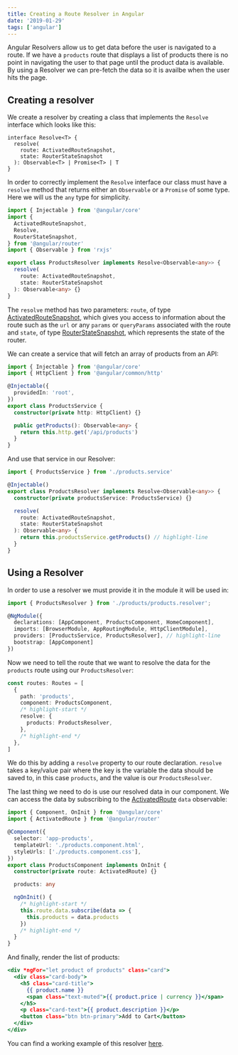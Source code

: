 ```yaml
---
title: Creating a Route Resolver in Angular
date: '2019-01-29'
tags: ['angular']
---
```


Angular Resolvers allow us to get data before the user is navigated to a route. If we have a `products` route that displays a list of products there is no point in navigating the user to that page until the product data is available. By using a Resolver we can pre-fetch the data so it is availbe when the user hits the page.

## Creating a resolver

We create a resolver by creating a class that implements the `Resolve` interface which looks like this:

```typescript:title=Resolve Interface
interface Resolve<T> {
  resolve(
    route: ActivatedRouteSnapshot,
    state: RouterStateSnapshot
  ): Observable<T> | Promise<T> | T
}
```

In order to correctly implement the `Resolve` interface our class must have a `resolve` method that returns either an `Observable` or a `Promise` of some type. Here we will us the `any` type for simplicity.

```typescript:title=src/app/products/products.resolver.ts
import { Injectable } from '@angular/core'
import {
  ActivatedRouteSnapshot,
  Resolve,
  RouterStateSnapshot,
} from '@angular/router'
import { Observable } from 'rxjs'

export class ProductsResolver implements Resolve<Observable<any>> {
  resolve(
    route: ActivatedRouteSnapshot,
    state: RouterStateSnapshot
  ): Observable<any> {}
}
```

The `resolve` method has two parameters: `route`, of type [ActivatedRouteSnapshot](https://angular.io/api/router/ActivatedRouteSnapshot), which gives you access to information about the route such as the `url` or any `params` or `queryParams` associated with the route and `state`, of type [RouterStateSnapshot](https://angular.io/api/router/RouterStateSnapshot), which represents the state of the router.

We can create a service that will fetch an array of products from an API:

```typescript:title=src/app/products/products.service.ts
import { Injectable } from '@angular/core'
import { HttpClient } from '@angular/common/http'

@Injectable({
  providedIn: 'root',
})
export class ProductsService {
  constructor(private http: HttpClient) {}

  public getProducts(): Observable<any> {
    return this.http.get('/api/products')
  }
}
```

And use that service in our Resolver:

```typescript:title=src/app/products/products.resolver.ts
import { ProductsService } from './products.service'

@Injectable()
export class ProductsResolver implements Resolve<Observable<any>> {
  constructor(private productsService: ProductsService) {}

  resolve(
    route: ActivatedRouteSnapshot,
    state: RouterStateSnapshot
  ): Observable<any> {
    return this.productsService.getProducts() // highlight-line
  }
}
```

## Using a Resolver

In order to use a resolver we must provide it in the module it will be used in:

```typescript:title=src/app/app.module.ts
import { ProductsResolver } from './products/products.resolver';

@NgModule({
  declarations: [AppComponent, ProductsComponent, HomeComponent],
  imports: [BrowserModule, AppRoutingModule, HttpClientModule],
  providers: [ProductsService, ProductsResolver], // highlight-line
  bootstrap: [AppComponent]
})
```

Now we need to tell the route that we want to resolve the data for the `products` route using our `ProductsResolver`:

```typescript:title=src/app/app-routing.module.ts
const routes: Routes = [
  {
    path: 'products',
    component: ProductsComponent,
    /* highlight-start */
    resolve: {
      products: ProductsResolver,
    },
    /* highlight-end */
  },
]
```

We do this by adding a `resolve` property to our route declaration. `resolve` takes a key/value pair where the key is the variable the data should be saved to, in this case `products`, and the value is our `ProductsResolver`.

The last thing we need to do is use our resolved data in our component. We can access the data by subscribing to the [ActivatedRoute](https://angular.io/api/router/ActivatedRoute) `data` observable:

```typescript:title=src/app/products/products.component.ts
import { Component, OnInit } from '@angular/core'
import { ActivatedRoute } from '@angular/router'

@Component({
  selector: 'app-products',
  templateUrl: './products.component.html',
  styleUrls: ['./products.component.css'],
})
export class ProductsComponent implements OnInit {
  constructor(private route: ActivatedRoute) {}

  products: any

  ngOnInit() {
    /* highlight-start */
    this.route.data.subscribe(data => {
      this.products = data.products
    })
    /* highlight-end */
  }
}
```

And finally, render the list of products:

```html:title=src/app/products/products.component.html
<div *ngFor="let product of products" class="card">
  <div class="card-body">
    <h5 class="card-title">
      {{ product.name }}
      <span class="text-muted">{{ product.price | currency }}</span>
    </h5>
    <p class="card-text">{{ product.description }}</p>
    <button class="btn btn-primary">Add to Cart</button>
  </div>
</div>
```

You can find a working example of this resolver [here](https://github.com/joshuacolvin/angular-resolver-example).
